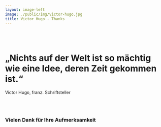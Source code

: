 ```yaml
---
layout: image-left
image: ./public/img/victor-hugo.jpg
title: Victor Hugo - Thanks
---
```

<br><br>

# „Nichts auf der Welt ist so mächtig wie eine Idee, deren Zeit gekommen ist.“
Victor Hugo, franz. Schriftsteller

<br><br>

### Vielen Dank für Ihre Aufmerksamkeit
